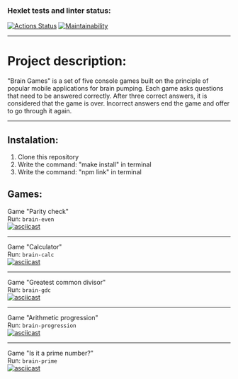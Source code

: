 ### Hexlet tests and linter status:

[![Actions Status](https://github.com/M1Keey/frontend-project-lvl1/workflows/hexlet-check/badge.svg)](https://github.com/M1Keey/frontend-project-lvl1/actions)
[![Maintainability](https://api.codeclimate.com/v1/badges/0dd0d3377ffd8c10cf7a/maintainability)](https://codeclimate.com/github/M1Keey/frontend-project-lvl1/maintainability)
____
# Project description:
"Brain Games" is a set of five console games built on the principle of popular mobile applications for brain pumping. Each game asks questions that need to be answered correctly. After three correct answers, it is considered that the game is over. Incorrect answers end the game and offer to go through it again.
____
## Instalation:
1. Clone this repository 
2. Write the command: "make install" in terminal 
3. Write the command: "npm link" in terminal 

## Games:
Game "Parity check"<br />
Run: `brain-even`<br />
[![asciicast](https://asciinema.org/a/xJyvqHiT2jgq319ECMVtdkX4M.svg)](https://asciinema.org/a/xJyvqHiT2jgq319ECMVtdkX4M)
____
Game "Calculator"<br />
Run: `brain-calc`<br />
[![asciicast](https://asciinema.org/a/MXbqrU39lVmHSBWvfZQhEX3CD.svg)](https://asciinema.org/a/MXbqrU39lVmHSBWvfZQhEX3CD)
____
Game "Greatest common divisor"<br />
Run: `brain-gdc`<br />
[![asciicast](https://asciinema.org/a/fa3ewVLPoVsKTAI9OmOJ8jF56.svg)](https://asciinema.org/a/fa3ewVLPoVsKTAI9OmOJ8jF56)
____
Game "Arithmetic progression"<br />
Run: `brain-progression`<br />
[![asciicast](https://asciinema.org/a/avjSBGDcZkUJK6ks75jKUHrPK.svg)](https://asciinema.org/a/avjSBGDcZkUJK6ks75jKUHrPK)
____
Game "Is it a prime number?"<br />
Run: `brain-prime`<br />
[![asciicast](https://asciinema.org/a/oJnlqm3Y7bzUn1GFhYe3uBPMX.svg)](https://asciinema.org/a/oJnlqm3Y7bzUn1GFhYe3uBPMX)
